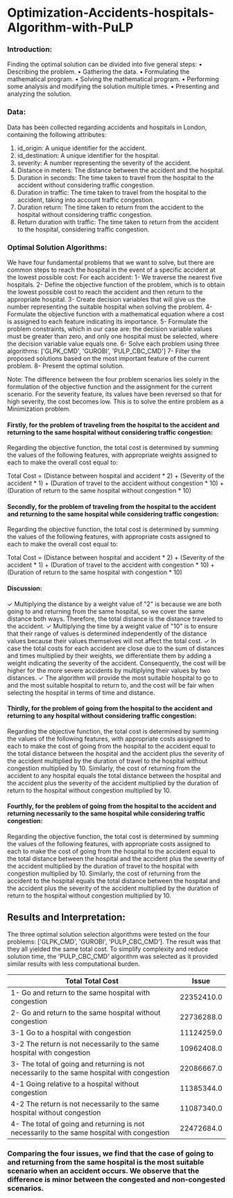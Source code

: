 # Optimization-Accidents-hospitals-Algorithm-with-PuLP

### Introduction:
Finding the optimal solution can be divided into five general steps:
• Describing the problem.
• Gathering the data.
• Formulating the mathematical program.
• Solving the mathematical program.
• Performing some analysis and modifying the solution multiple times.
• Presenting and analyzing the solution.

### Data:
Data has been collected regarding accidents and hospitals in London, containing the following attributes:

1. id_origin: A unique identifier for the accident.
2. id_destination: A unique identifier for the hospital.
3. severity: A number representing the severity of the accident.
4. Distance in meters: The distance between the accident and the hospital.
5. Duration in seconds: The time taken to travel from the hospital to the accident without considering traffic congestion.
6. Duration in traffic: The time taken to travel from the hospital to the accident, taking into account traffic congestion.
7. Duration return: The time taken to return from the accident to the hospital without considering traffic congestion.
8. Return duration with traffic: The time taken to return from the accident to the hospital, considering traffic congestion.

### Optimal Solution Algorithms:
We have four fundamental problems that we want to solve, but there are common steps to reach the hospital in the event of a specific accident at the lowest possible cost:
For each accident:
1- We traverse the nearest five hospitals.
2- Define the objective function of the problem, which is to obtain the lowest possible cost to reach the accident and then return to the appropriate hospital.
3- Create decision variables that will give us the number representing the suitable hospital when solving the problem.
4- Formulate the objective function with a mathematical equation where a cost is assigned to each feature indicating its importance.
5- Formulate the problem constraints, which in our case are: the decision variable values must be greater than zero, and only one hospital must be selected, where the decision variable value equals one.
6- Solve each problem using three algorithms: ['GLPK_CMD', 'GUROBI', 'PULP_CBC_CMD']
7- Filter the proposed solutions based on the most important feature of the current problem.
8- Present the optimal solution.


Note: The difference between the four problem scenarios lies solely in the formulation of the objective function and the assignment for the current scenario. For the severity feature, its values have been reversed so that for high severity, the cost becomes low. This is to solve the entire problem as a Minimization problem.

#### Firstly, for the problem of traveling from the hospital to the accident and returning to the same hospital without considering traffic congestion:

Regarding the objective function, the total cost is determined by summing the values of the following features, with appropriate weights assigned to each to make the overall cost equal to:

Total Cost = (Distance between hospital and accident * 2) + (Severity of the accident * 1) + (Duration of travel to the accident without congestion * 10) + (Duration of return to the same hospital without congestion * 10)


#### Secondly, for the problem of traveling from the hospital to the accident and returning to the same hospital while considering traffic congestion:

Regarding the objective function, the total cost is determined by summing the values of the following features, with appropriate costs assigned to each to make the overall cost equal to:

Total Cost = (Distance between hospital and accident * 2) + (Severity of the accident * 1) + (Duration of travel to the accident with congestion * 10) + (Duration of return to the same hospital with congestion * 10)

#### Discussion:
✓ Multiplying the distance by a weight value of "2" is because we are both going to and returning from the same hospital, so we cover the same distance both ways. Therefore, the total distance is the distance traveled to the accident.
✓ Multiplying the time by a weight value of "10" is to ensure that their range of values is determined independently of the distance values because their values themselves will not affect the total cost.
✓ In case the total costs for each accident are close due to the sum of distances and times multiplied by their weights, we differentiate them by adding a weight indicating the severity of the accident. Consequently, the cost will be higher for the more severe accidents by multiplying their values by two distances.
✓ The algorithm will provide the most suitable hospital to go to and the most suitable hospital to return to, and the cost will be fair when selecting the hospital in terms of time and distance.

#### Thirdly, for the problem of going from the hospital to the accident and returning to any hospital without considering traffic congestion:

Regarding the objective function, the total cost is determined by summing the values of the following features, with appropriate costs assigned to each to make the cost of going from the hospital to the accident equal to the total distance between the hospital and the accident plus the severity of the accident multiplied by the duration of travel to the hospital without congestion multiplied by 10. Similarly, the cost of returning from the accident to any hospital equals the total distance between the hospital and the accident plus the severity of the accident multiplied by the duration of return to the hospital without congestion multiplied by 10.


#### Fourthly, for the problem of going from the hospital to the accident and returning necessarily to the same hospital while considering traffic congestion:

Regarding the objective function, the total cost is determined by summing the values of the following features, with appropriate costs assigned to each to make the cost of going from the hospital to the accident equal to the total distance between the hospital and the accident plus the severity of the accident multiplied by the duration of travel to the hospital with congestion multiplied by 10. Similarly, the cost of returning from the accident to the hospital equals the total distance between the hospital and the accident plus the severity of the accident multiplied by the duration of return to the hospital without congestion multiplied by 10.


## Results and Interpretation:
The three optimal solution selection algorithms were tested on the four problems: ['GLPK_CMD', 'GUROBI', 'PULP_CBC_CMD']. The result was that they all yielded the same total cost. To simplify complexity and reduce solution time, the 'PULP_CBC_CMD' algorithm was selected as it provided similar results with less computational burden.

| Total Total Cost | Issue |
|-----------------------|---------|
| 1- Go and return to the same hospital with congestion| 22352410.0|
| 2- Go and return to the same hospital without congestion| 22736288.0|
| 3-1 Go to a hospital with congestion| 11124259.0|
| 3-2 The return is not necessarily to the same hospital with congestion| 10962408.0|
| 3- The total of going and returning is not necessarily to the same hospital with congestion| 22086667.0|
| 4-1 Going relative to a hospital without congestion| 11385344.0|
| 4-2 The return is not necessarily to the same hospital without congestion| 11087340.0|
| 4- The total of going and returning is not necessarily to the same hospital with congestion| 22472684.0|

### Comparing the four issues, we find that the case of going to and returning from the same hospital is the most suitable scenario when an accident occurs. We observe that the difference is minor between the congested and non-congested scenarios.
